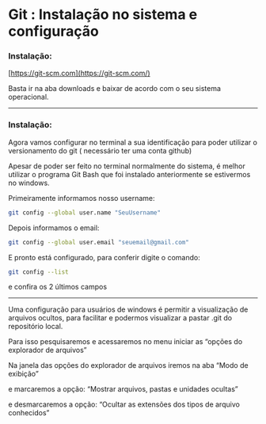 # Git : Instalação no sistema e configuração

### Instalação:

[https://git-scm.com](https://git-scm.com/)

Basta ir na aba downloads e baixar de acordo com o seu sistema operacional.

---

### Instalação:

Agora vamos configurar no terminal a sua identificação para poder utilizar o versionamento do git ( necessário ter uma conta github)

Apesar de poder ser feito no terminal normalmente do sistema, é melhor utilizar o programa Git Bash que foi instalado anteriormente se estivermos no windows.

Primeiramente informamos nosso username:

```bash
git config --global user.name "SeuUsername"
```

Depois informamos o email:

```bash
git config --global user.email "seuemail@gmail.com"
```

E pronto está configurado, para conferir digite o comando:

```bash
git config --list
```

e confira os 2 últimos campos

---

Uma configuração para usuários de windows é permitir a visualização de arquivos ocultos, para facilitar e podermos visualizar a pastar .git do repositório local.

Para isso pesquisaremos e acessaremos no menu iniciar as “opções do explorador de arquivos”

Na janela das opções do explorador de arquivos iremos na aba “Modo de exibição”

e marcaremos a opção: “Mostrar arquivos, pastas e unidades ocultas”

e desmarcaremos a opção: “Ocultar as extensões dos tipos de arquivo conhecidos”